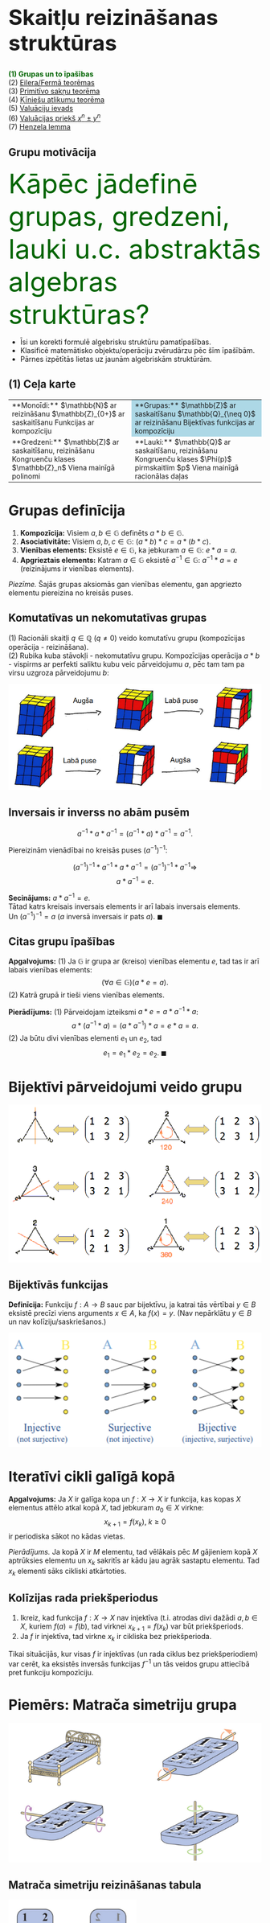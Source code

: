 # &nbsp;

<hgroup>

<h1 style="font-size:32pt">Skaitļu reizināšanas struktūras</h1>
</hgroup><hgroup>

<span style="color:darkgreen">**(1) Grupas un to īpašības**</span>  
(2) [Eilera/Fermā teorēmas](#section-1)  
(3) [Primitīvo sakņu teorēma](#section-2)  
(4) [Ķīniešu atlikumu teorēma](#section-3)  
(5) [Valuāciju ievads](#section-4)  
(6) [Valuācijas priekš $x^n \pm y^n$](#section-5)  
(7) [Henzela lemma](#section-6)

</hgroup>

## Grupu motivācija

<hgroup>

<div style="font-size:40pt; color:darkgreen">Kāpēc jādefinē grupas, gredzeni, lauki u.c. abstraktās algebras struktūras?</div>

</hgroup>

<hgroup>

* Īsi un korekti formulē algebrisku struktūru pamatīpašības.
* Klasificē matemātisko objektu/operāciju zvērudārzu pēc šīm īpašībām. 
* Pārnes izpētītās lietas uz jaunām algebriskām struktūrām.

</hgroup>

## (1) Ceļa karte

<table>
<tr>
<td style="text-align:left">
**Monoīdi:**  
$\mathbb{N}$ ar reizināšanu  
$\mathbb{Z}_{0+}$ ar saskaitīšanu  
Funkcijas ar kompozīciju
</td>
<td style="text-align:left; background-color: lightblue;">
**Grupas:**  
$\mathbb{Z}$ ar saskaitīšanu  
$\mathbb{Q}_{\neq 0}$ ar reizināšanu  
Bijektīvas funkcijas ar kompozīciju 
</td>
</tr>
<tr>
<td style="text-align:left">
**Gredzeni:**  
$\mathbb{Z}$ ar saskaitīšanu, reizināšanu  
Kongruenču klases $\mathbb{Z}_n$  
Viena mainīgā polinomi
</td>
<td style="text-align:left">
**Lauki:**  
$\mathbb{Q}$ ar saskaitīšanu, reizināšanu  
Kongruenču klases $\Phi(p)$ pirmskaitlim $p$  
Viena mainīgā racionālas daļas
</td>
</tr>
</table>


# <lo-summary/> Grupas definīcija

1. **Kompozīcija:** Visiem $a,b \in \mathbb{G}$ definēts
$a \ast b \in \mathbb{G}$.   
2. **Asociativitāte:** Visiem $a,b,c \in \mathbb{G}$: 
$(a \ast b) \ast c = a \ast (b \ast c)$.   
3. **Vienības elements:** Eksistē $e \in \mathbb{G}$, 
ka jebkuram $a \in \mathbb{G}$: $e \ast a = a$.   
4. **Apgrieztais elements:** Katram $a \in \mathbb{G}$ 
eksistē $a^{-1} \in \mathbb{G}$: 
$a^{-1} \ast a = e$ (reizinājums ir vienības elements).

*Piezīme.* Šajās grupas aksiomās gan vienības elementu, 
gan apgriezto elementu piereizina no kreisās puses.

## Komutatīvas un nekomutatīvas grupas

(1) Racionāli skaitļi $q \in \mathbb{Q}$ ($q \neq 0$) veido 
komutatīvu grupu (kompozīcijas operācija - reizināšana).  
(2) Rubika kuba stāvokļi - nekomutatīvu grupu. Kompozīcijas operācija 
$a \ast b$ - vispirms ar perfekti saliktu kubu 
veic pārveidojumu $a$, pēc tam tam pa virsu uzgroza pārveidojumu $b$:

![Rubika kubs nekomutatīvs](rubik-cube-noncommutative.png)


## Inversais ir inverss no abām pusēm

$$a^{-1} \ast a \ast a^{-1} = (a^{-1} \ast a) \ast a^{-1} = a^{-1}.$$

Piereizinām vienādībai no kreisās puses $\left( a^{-1} \right)^{-1}$: 

$$\left( a^{-1} \right)^{-1} \ast a^{-1} \ast a \ast a^{-1} = 
\left( a^{-1} \right)^{-1} \ast a^{-1} \Rightarrow$$
$$a \ast a^{-1} = e.$$

**Secinājums:** $a \ast a^{-1} = e$.  
Tātad katrs kreisais inversais
elements ir arī labais inversais elements.  
Un $\left( a^{-1} \right)^{-1} = a$ ($a$ inversā
inversais ir pats $a$). $\blacksquare$


## Citas grupu īpašības

**Apgalvojums:** (1) Ja $\mathbb{G}$ ir grupa ar (kreiso) vienības elementu $e$, 
tad tas ir arī labais vienības elements:
$$(\forall a \in \mathbb{G})(a \ast e = a).$$
(2) Katrā grupā ir tieši viens vienības elements. 

**Pierādījums:** (1) Pārveidojam izteiksmi $a \ast e = a \ast a^{-1} \ast a$:
$$a \ast (a^{-1} \ast a) = (a \ast a^{-1}) \ast a = e \ast a = a.$$
(2) Ja būtu divi vienības elementi $e_1$ un $e_2$, tad
$$e_1 = e_1 \ast e_2 = e_2.\;\blacksquare$$




# <lo-summary/> Bijektīvi pārveidojumi veido grupu

![Simetriju grupa](symmetric-group.png)

## Bijektīvās funkcijas

**Definīcija:** Funkciju $f:A \rightarrow B$ sauc par bijektīvu, ja 
katrai tās vērtībai $y \in B$ eksistē precīzi viens arguments $x \in A$, 
ka $f(x) = y$.  (Nav nepārklātu $y \in B$ un nav kolīziju/saskriešanos.)

![Bijektīvas funkcijas](bijective-functions.png)


# <lo-summary/> Iteratīvi cikli galīgā kopā

**Apgalvojums:** Ja $X$ ir galīga kopa un $f:X\rightarrow{}X$ ir 
funkcija, kas kopas $X$ elementus attēlo atkal kopā $X$, tad
jebkuram $a_0 \in X$ virkne:
$$x_{k+1} = f(x_k),\;k\geq 0$$
ir periodiska sākot no kādas vietas.

*Pierādījums.* Ja kopā $X$ ir $M$ elementu, tad vēlākais pēc $M$ gājieniem
kopā $X$ aptrūksies elementu un $x_k$ sakritīs ar kādu jau agrāk 
sastaptu elementu. Tad $x_k$ elementi sāks cikliski atkārtoties.

## Kolīzijas rada priekšperiodus

1. Ikreiz, kad funkcija $f: X \rightarrow X$ nav injektīva (t.i. 
atrodas divi dažādi $a,b \in X$, kuriem $f(a)=f(b)$, 
tad virknei $x_{k+1} = f(x_k)$ var būt priekšperiods.
2. Ja $f$ ir injektīva, tad virkne $x_k$ ir cikliska 
bez priekšperioda.


Tikai situācijās, kur visas $f$ ir injektīvas (un rada ciklus bez 
priekšperiodiem) var cerēt, ka eksistēs inversās funkcijas $f^{-1}$ 
un tās veidos grupu attiecībā pret funkciju kompozīciju. 


# <lo-summary/> Piemērs: Matrača simetriju grupa

![Matraču grupa](bed-mattress.png)

## Matrača simetriju reizināšanas tabula


![Matrača pārveidojumi](mattress-group.png)




# <lo-summary/> Aditīvā gr. kongruenču klasēm

**Definīcija:** Naturālam $m$ ar $\mathbb{Z}_m$ apzīmējam
visu skaitļa $m$ kongruenču klašu kopu: 
$$\mathbb{Z} = \{ 0,1,2,\ldots,m-1 \}.$$

Šī kopa $\mathbb{Z}_m$ ar saskaitīšanu kā kompozīcijas 
operāciju veido grupu: $(\mathbb{Z}_m)^{+}$. 


## Aditīvā cikla garums 

**Apgalvojums:** Naturāliem skaitļiem $m$ un $d$ apskatām 
"aritmētisku progresiju" ar kongruenču klasēm:
$$a_k = (a_0 + k \cdot d)\,\mbox{mod}\,m.$$ 
Tad šīs progresijas periods jeb cikla garums - mazākais $L$, kuram $a_0=a_L$
(un vispār $a_k \equiv a_{k+L}$ ir 
$$L = \frac{m}{\mbox{LKD}(a,m)}.$$ 



## Piemērs par aditīvo ciklu

<hgroup>

![Ciparnīca](clock-face.svg)

</hgroup>


<hgroup> 

**Piemērs:** Ja pulksteņa stundu rādītājam ir $m=12$ stāvokļi
un to ikreiz pagriež $9$ stundas pret pulksteņa rādītāju virzienam, tad 
pēc $\frac{12}{\mbox{LKD}(9,12)} = \frac{12}{3}=4$ soļiem 
rādītājs atgriezīsies sākumstāvoklī. 

</hgroup>



# <lo-summary/> Z6 un Z7 summas/reizinājumi

<hgroup>

![Sask. un reiz. tabulas](multiplication-tables.jpg)

</hgroup>

<hgroup>

$\mathbb{Z}_6 = \{ 0,1,2,3,4,5 \}$   
$\mathbb{Z}_7 = \{ 0,1,2,3,4,5,6 \}$   

* Abām kongruenču klašu kopām var uzzīmēt saskaitīšanas
un reizināšanas tabulas.
* $(\mathbb{Z}_6)^{+}$ un $(\mathbb{Z}_7)^{+}$
ir grupas (operācija - saskaitīšana).
* $(\mathbb{Z}_7)^{\times}$ (bez nulles) arī ir grupa.
 


</hgroup>


## Ar reizināšanu var būt priekšperiodi

<hgroup>

**Ievada piemērs:** Noteikt kongruenču klasi jeb atlikumu
$12^{1000}\;(\mbox{mod}\,20)$. 

![12 pakāpes](powers-of-12.jpg)

</hgroup>

<hgroup>

$12^n\;(\mbox{mod}\,20)$ ir:

$$\left\{
\begin{array}{ll}
1, & \mbox{ja $n=0$} \\
12, & \mbox{ja $n=4k+1$} \\
4, & \mbox{ja $n=4k+2$} \\
8, & \mbox{ja $n=4k+3$} \\
16, & \mbox{ja $n=4k+4$} 
\end{array} \right.$$

</hgroup>


## Ja kāpināmais savst.pirmsk. ar moduli

$12^{n}\;(\mbox{mod}\,20)$ analizējams 
līdzīgi kā $2^{n}\;(\mbox{mod}\,5)$

<table>
<tr>
<th>$n$</th>
<td>0</td><td>1</td><td>2</td><td>3</td><td>4</td><td>5</td>
</tr>
<tr>
<th>$12^{n}\;\mbox{mod}\,20$</th>
<td>1</td><td>12</td><td>4</td><td>8</td><td>16</td><td>12</td>
</tr>
<tr>
<th>$2^{n}\;\mbox{mod}\,5$</th>
<td>1</td><td>2</td><td>4</td><td>3</td><td>1</td><td>2</td>
</tr>
</table>


# <lo-summary/> Multiplikatīvā grupa

**Definīcija:** Ar $\Phi(n)$ apzīmēsim visus tos atlikumus no $\mathbb{Z}$, 
kas ir savstarpēji pirmskaitļi ar $n$. 

* Ja $p$ ir pirmskaitlis: $\Phi(p) = \{ 1, 2, \ldots, p-1 \}$  
(visi atlikumi, izņemot $0$).

* $\Phi(10) = \{ 1,3,7,9 \}$  
(atlikumi, kas nedalās ar $2$ vai $5$). 


## Kongruences klašu mult.grupa

**Apgalvojums:** $\Phi(n)$ ar kompozīcijas operāciju - reizināšanu 
veido grupu. 

*Kas ir jāpierāda:*  
(A) Reizināšana atlikumiem $a,b \in \Phi(n)$ ir definēta un 
arī atlikums $a\cdot{}b$ ir savst.pirmskaitlis ar $n$.  
(B) $1 \in \Phi(n)$ ir vienības elements attiecībā uz reizināšanu.  
(C) Katram atlikumam $a \in \Phi(n)$ eksistē inversais. (Pierādījumu sk. zemāk)


## Lemma par kongruenču klasēm

**Lemma:** Dots naturāls skaitlis $n$ un 
$$\Phi(n) = \{ 1, \ldots, n-1 \}$$
ir atlikumu kopa, kas ir savstarpēji pirmskaitļi ar $n$.  
Izvēlamies $a \in \Phi(n)$ un definējam jaunu atlikumu kopu:
$$a\Phi(n) = \{ ax\;\mid\;x \in \Phi(n) \} = \{ a \cdot 1, \ldots, a \cdot (n-1) \}.$$
Tad $a\Phi(n)=\Phi(n)$: kopa $a\Phi(n)$ sakrīt ar visu atlikumu kopu, kas ir
savstarpēji pirmskaitļi ar $n$. 

## Lemmas ilustrācija

![Modulārā reizināšana](modular-arithmetic.svg)

* Attēlā ir funkcijas $f(x) = 1\cdot{}x$ un $g(x)=3\cdot{}x$ no 
kopas $\Phi(10)$ uz $\Phi(10)$. 
* Abas ir bijektīvas funkcijas, abām var atrisināt vienādojumu  
$f(x)=1$.

<red>Reizinot ar konstanti $\Phi(x)$ elementus, nerodas kolīzijas!</red>

## Lemmas pierādījums

*Pierādījums.* (1) Ja $a,x \in \Phi(n)$ (abi skaitļi ir savstarpēji 
pirmskaitļi ar $n$, tad arī to reizinājums $ax \in \Phi(n)$.  
(2) Ja $ax$ un $ay$ pieder tai pašai kongruenču klasei $(\mbox{mod}\,m)$, 
tad $ax - ay=a(x-y)$ dalās ar $m$. 

$a$ un $m$ nav kopīgu dalītāju, tādēļ arī $(x-y)$ dalās ar $m$. 
Tā kā $x$ un $y$ abi ir atlikumi $(\mbox{mod}\,m)$, tad 
$x-y$. Tātad:
$$x \neq y\;\Rightarrow{}\;ax \neq ay.$$
Tātad funkcija, kas $x$ piekārto $ax$ ir *injektīva*.  $\blacksquare$

## Lemma par inverso elementu

**Lemma:** Katram atlikumam $a \in \Phi(n)$ eksistē inversais. 

*Pierādījums.* Iepriekšējā lemma apgalvoja, ka jebkuram $a \in \Phi(n)$ funkcija
$f(x) = a \cdot x$ ir injektīva (nevar būt kolīzija, kur $x_1 \neq x_2$, bet
$f(x_1) = f(x_2)$.  
Tā kā $\Phi(n)$ ir galīga kopa, tad reizināšana ir ne vien injektīva, bet arī 
sirjektīva (un bijektīva).  
Tātad eksistē tāds elements $b$, kuram $a \cdot b = 1$. $\blacksquare$






# <lo-summary/> Φ(8) un matrača simetrija

<hgroup>

![Matrača pārveidojumi](mattress-group.png)

</hgroup>
<hgroup>

![Φ(8) reizināšanas tabula](z8-multiplication-table.png)

Abas grupas ir *izomorfas* - matraču $4$ simetrijām
un $\Phi(8) = \{ 1,3,5,7 \}$ ir abpusēji viennozīmīga atbilstība
starp elementiem un to reizinājumiem.

</hgroup>



# <lo-summary/> Vilsona teorēma

**Teorēma:** Katram pirmskaitlim $p$, $(p-1)! \equiv -1\;(\mbox{mod}\,p)$. 

**Pierādījums:** Katram elementam $x \in \{ 1,\ldots,p-1 \}$ eksistē
inversais elements $x^{-1}$.  
**Vai kongruenču klase var būt pati sev inversā?**  
Ja $x = x^{-1}$, tad kongruenču klasi $x$ pareizinot
pašu ar sevi, iegūstam $1$:
$$x^2 \equiv 1\;(\mbox{mod}\,p),$$
jeb $x^2-1=(x-1)(x+1)$ dalās ar $p$. 

## Pierādījuma turpinājums

$x^2-1=(x-1)(x+1) \equiv p\;(\mbox{mod}\,p)$
ir vienīgi tad, ja $x = 1$ vai $x = p-1$. 

Vilsona teorēmā $(p-1)!$ satur visas kongruenču klases 
$x$ un $x^{-1}$ pa pāriem, izņemot $1$ un $(p-1)$.  
Tāpēc $(p-1)!$ kongruents ar $p-1$ jeb $-1$.  
$\blacksquare$


## Vilsona teorēma nepirmskaitļiem?

Aplūkojam $\Phi(n)$ reizinājumu: Reizinām visus 
tos atlikumus no $0$ līdz $n-1$, kuri ir savstarpēji 
pirmskaitļi ar $n$. 

* Ja $n=8$, tad $1 \cdot 3 \cdot 5 \cdot 7 = 105$. 
<red>$105 \equiv 1 \not\equiv -1\;(\mbox{mod}\,8$.</red>
* Ja $n=9$, tad $1 \cdot 2 \cdot 4 \cdot 5 \cdot 7 \cdot 8 = 2240$. 
<blue>$2240 \equiv -1\;(\mbox{mod}\,9)$</blue>

**Jautājums:** Kuros gadījumos reizinājums būs 
kongruents ar $-1$ pēc $n$ moduļa?












# &nbsp;

<hgroup>

<h1 style="font-size:32pt">Skaitļu reizināšanas struktūras</h1>

</hgroup>

<hgroup>

<span>(1) [Grupas un to īpašības](#section)</span>  
<span style="color:darkgreen">**(2) Eilera/Fermā teorēmas**</span>  
<span>(3) [Primitīvo sakņu teorēma](#section-2)</span>  
<span>(4) [Ķīniešu atlikumu teorēma](#section-3)</span>  
<span>(5) [Valuāciju ievads](#section-4)</span>  
<span>(6) [Valuācijas priekš $x^n \pm y^n$](#section-5)</span>  
<span>(7) [Henzela lemma](#section-6)</span>

</hgroup>


## Eilera teorēmas motivācija

<hgroup>

<div style="font-size:32pt; color:darkgreen">Kādiem mērķiem var izmantot 
Eilera/Fermā teorēmu kongruences?</div>

![Rubika ornaments](rubik-cube-ornament.png)

</hgroup>

<hgroup>

* Efektīvi kāpina lielus skaitļus pēc moduļa  
$a^b \equiv c\;(\mbox{mod}\,m),$  
ko lieto RSA (publiskās atslēgas) kriptogrāfijā.
* Uzzina, cik tālu jāvirzās vienā virzienā, lai atgrieztos sākumpunktā.
* Vizualizē kongruences klašu ciklus un ritmus.
* Uzzina periodisku decimāldaļu ($1/13$ u.c.) periodus.

</hgroup>




# <lo-summary/> Eilera teorēma

**Teorēma:** Ja $a$ un $n$ ir savstarpēji pirmskaitļi, tad  $a^{\varphi(n)} \equiv
1\;(\mbox{mod}\,n)$.  
*Piezīme.* Ar $\varphi(n)$ apzīmējam elementu skaitu kopā $\Phi(n)$ - to atlikumu 
skaitu no $\{ 0, \ldots, n-1 \}$, kas ir savstarpēji pirmskaitļi ar $n$.  
Funkciju $\varphi(n)$ sauc par *Eilera funkciju*. 

## Eilera teorēmas pierādījums (1. no 2)

*Pierādījums.* Aplūkojam visas kongruenču klases, kas ir savst. pirmskaitļi ar $n$: 
$$\Phi(n) = \{ a_1, a_2, \ldots, a_{\varphi(n)} \}.$$
Saskaņā ar lemmu arī reizinājumi ar konstantu $a$ veido šīs pašas kongruenču klases:
$$\Phi(n) = \{ aa_1, aa_2, \ldots, aa_{\varphi(n)} \}.$$

## Eilera teorēmas pierādījums (2. no 2)

Sareizinām visus $\Phi(n)$ elementus abās izteiksmēs:
$$(aa_1)(aa_2)\cdots(aa_{\varphi(n)}) \equiv a_1a_2\cdots{}a_{\varphi(n)}\;(\mbox{mod}\,n).$$

Noīsinām abas puses un iegūstam, ka $a^{\varphi(n)} \equiv 1$. $\blacksquare$  
(Ko Vilsona teorēma saka par visu $\Phi(n)$ reizinājumu, ar kuru noīsinājām?) 

# <lo-summary/> Mazā Fermā teorēma

**Teorēma:** Ja $p$ ir pirmskaitlis un $\mbox{LKD}(a, p) = 1$, 
tad $a^{p−1} \equiv 1\;(\mbox{mod}\,p)$.

*Pierādījums.* Šis ir Eilera teorēmas atsevišķs gadījums pirmskaitļiem, jo 
$\varphi(p) = p-1$. $\blacksquare$


# <lo-sample/> IMO.SHL.2017.N2

<div style="font-size: 70%">

Dots pirmskaitlis $p \geq 2$.
Eduardo and Fernando spēlē sekojošu spēli, pārmaiņus
izdarot gājienus: Katrā gājienā spēlētājs izvēlas 
indeksu $i$ no kopas 
$\{0,1,\ldots,p-1\}$, 
kuru neviens no viņiem vēl nav izvēlējies, un 
tad izvēlas elementu $a_i$ no kopas
$\{0, 1, 2, 3, 4, 5, 6, 7, 8, 9\}$. 
Spēli sāk Eduardo. Spēle beidzas tad, kad visi 
indeksi $i \in \{0,1,\ldots,p-1\}$ ir izvēlēti. 
Tad tiek izrēķināts sekojošs skaitlis: 
$$M = a_0 + 10 \cdot a_1 + \cdots + 
10^{p-1} \cdot a_{p-1} =
\sum_{j=0}^{p-1} a_j \cdot 10^j.$$
Eduardo mērķis ir padarīt skaitli $M$ dalāmu ar $p$, 
bet Fernando mērķis ir to nepieļaut.  
Pierādīt, ka Eduardo ir uzvaroša stratēģija - viņš
vienmēr var sasniegt savu mērķi.

</div>

<!--
Let $p \geq 2$ be a prime number.
Eduardo and Fernando play the following
game making moves alternately: 
in each move, the current player 
chooses an index $i$ in the set 
$\{0,1,\ldots,p-1\}$ 
that was not 
chosen before by either of the two
players and then 
chooses an element $a_i$ of the
set $\{0, 1, 2, 3, 4, 5, 6, 7, 8, 9\}$. 
Eduardo has the first move. 
The game ends after all the indices
$i \in \{0,1,\ldots,p-1\}$ have been 
hosen. Then the following number is 
computed:
$$M = a_0 + 10 \cdot a_1 + \cdots + 
10^{p-1} \cdot a_{p-1} =
\sum_{j=0}^{p-1} a_j \cdot 10^j.$$
The goal of Eduardo is to make the
number $M$ divisible by $p$, and the
goal of Fernando is to prevent this.\\
Prove that Eduardo has a winning strategy.
-->








# &nbsp;

<hgroup>

<h1 style="font-size:32pt">Skaitļu reizināšanas struktūras</h1>

</hgroup><hgroup>

<span>(1) [Grupas un to īpašības](#section)</span>  
(2) [Eilera/Fermā teorēmas](#section-1)  
<span style="color:darkgreen">**(3) Primitīvo sakņu teorēma**</span>  
(4) [Ķīniešu atlikumu teorēma](#section-3)  
(5) [Valuāciju ievads](#section-4)  
(6) [Valuācijas priekš $x^n \pm y^n$](#section-5)  
(7) [Henzela lemma](#section-6)

</hgroup>


## Primitīvo sakņu motivācija

<hgroup>

<h1 style="font-size:40pt; color: darkgreen">Kāpēc jāzina primitīvās saknes?</h1>

</hgroup>
<hgroup>

* Primitīvā sakne $g$ demonstrē, ka grupa ar $n$ elementiem ir *cikliska* - tās 
elementus var "sarakstīt aplī" $g^0, g^1, \ldots, g^{n-1}$. 
* Primitīvā sakne var kalpot par "logaritma bāzi" - katram 
grupas elementam $x \in \mathbb{G}$ tad eksistē $k$, ka
$g^k \equiv x\;(\mbox{mod}\,m)$. 


</hgroup>



# <lo-summary/> Kas ir primitīvās saknes

**Definīcija:** Skaitli $g$ sauc par primitīvo sakni pēc $(\mbox{mod}\,n)$, 
ja katram skaitlim $a$, kas ir savstarpējs pirmskaitlis, eksistē 
tāds naturāls kāpinātājs $k \in \mathbb{N}$, ka $g^k \equiv a\;(\mbox{mod}\,n)$. 


##  (mod 17) - ne visi moduļi ir prim.saknes

<hgroup>

![Root is not 2](non-primitive-root.png)

</hgroup>

<hgroup>

![Root is 3](primitive-root.png)

</hgroup>

## (mod 13) - katra atlikuma cikls

![Pakāpes atlikumiem (mod 13)](powers-mod13.png)

[Multiplikatīvas grupas (mod n)](https://en.wikipedia.org/wiki/Multiplicative_group_of_integers_modulo_n#Examples_2)



# <lo-summary/> Primitīvo sakņu teorēma

**Teorēma:** Multiplikatīvā grupa atlikumiem, kas ir savstarpēji 
pirmskaitļi ar $n$: $(\Phi(n))^{\times}$ ir cikliska tad un tikai tad, ja
$n \in \{ 2; 4\}$ vai arī $n \in \{p^k, 2p^k \}$ kādai nepāru pirmskaitļa
$p$ pakāpei $p^k$. 

*Piezīme.* Grupa ir cikliska - tas nozīmē, ka eksistē primitīvā sakne $g$, 
kuras pakāpes $g^0, g^1, g^2, \ldots$ pieņem visas vērtības šajā grupā.

## Teorēmas pierādījums

*Pierādījums:* Pieņemsim, ka $\Phi(p)$ elementu vidū lielākā iespējamā *grupas elementa kārta*
(t.i. mazākais $n$, kuram $a^n = e$) ir $n<p-1$. 
Pierādīt, ka no šejienes seko 
$$x^n \equiv 1\;(\mbox{mod}\,p)$$ 
visiem $x \not\equiv 0$ (tādu pavisam ir $p-1$). 
Tas būtu pretrunā ar 
[Lagranža polinomu kongruences teorēmu](https://en.wikipedia.org/wiki/Lagrange%27s_theorem_%28number_theory%29).  
(Pēc indukcijas: Dalot polinomu ar $(x-x_0)$, kur $x_0$ ir polinoma sakne - un pārtaisot 
visus koeficientus pēc moduļa $p$, iegūstam polinomu, kura pakāpe ir 
vismaz par $1$ mazāka, utt.)



# <lo-summary/> Mult.grupa, kas nav cikliska

<hgroup>

![Divi cikli](disjoint-loops.svg)

</hgroup>

<hgroup>

$\Phi(21)$ satur $(3-1)(7-1)=12$ elementus. 
Tos nevar apstaigāt ar viena skaitļa (primitīvās 
saknes) pakāpēm.   
Atkārtoti reizinot ar jebkuru skaitli no $\Phi(21)$ rodas 
divi vai vairāki cikli.  
Piemērā reizina ar $a = 5$.

</hgroup>


# <lo-summary/> Karmaikla skaitļi 

**Definīcija:** Karmaikla (Carmichael) skaitlis ir tāds salikts skaitlis $n$, 
kurš katram $a$, kas ir savstarpējs pirmskaitlis ar $n$ izpilda kongruenci:
$$a^{n-1} \equiv 1\;(\mbox{mod} n).$$  
Sk. [Carmichael number](https://en.wikipedia.org/wiki/Carmichael_number)

*Piemērs.* Apskatām $561 = 3 \cdot 11 \cdot 17$. Izpildās dalāmības:
$$(3-1) \mid 560,\;\;(11-1) \mid 560,\;\;(17-1) \mid 560.$$


## Kaut kas līdzīgs Fermā teorēmai

Arī Mazā Fermā teorēma sola to pašu: 
$$a^{n-1} \equiv 1\;(\mbox{mod}\,n),\;\;\mbox{kur}\;\mbox{LKD}(a,n)=1.$$
vai 
$$b^{n} \equiv b\;(\mbox{mod}\,n),\;\;\mbox{katram}\;b\in\mathbb{Z}.$$


<!--
## Principiāla atšķirība

<hgroup>

TODO: Viena ciparnīca

</hgroup>

<hgroup>

TODO: Trīs ciparnīcas

</hgroup>

## Jautājums

**Jautājums:** Vai Karmaikla skaitlis var būt pāru? 

-->

# <lo-sample/> BW.2016.5

**BW.2016.5:** Dots pirmskaitlis $p>3$, kuram $p \equiv 3\;(\mbox{mod}\,4)$. 
Dotam naturālam $n$
skaitlim $a_0$ virkni $a_0, a_1,\ldots$ definē kā 
$a_n = a_{n-1}^{2^n}$ visiem $n = 1, 2,\ldots$. 
Pierādīt, ka $a_0$ var izvēlēties
tā, ka apakšvirkne $a_N, a_{N+1}, a_{N+2},\ldots$ nav konstanta 
pēc moduļa $p$ nevienam naturālam $N$.




# <lo-sample/> IMO.SHL.2014.N4

**IMO.SHL.2014.N4:** 
Ar $n > 1$ apzīmēts kāds naturāls skaitlis. Pierādīt, ka
bezgalīgi daudzi locekļi virknei 
$(a_k)_{k \geq 1}$, kas definēta ar
$$a_k=\left\lfloor\frac{n^k}{k}\right\rfloor,$$ 
ir nepāru skaitļi.  
(Reālam skaitlim $x$, $\lfloor x\rfloor$ apzīmē 
lielāko veselo skaitli, kas nepārsniedz $x$.)


<!--
Let $n > 1$ be a given integer. Prove that 
infinitely many terms of the sequence 
$(a_k )_{k \geq 1}$, defined by 
$$a_k=\left\lfloor\frac{n^k}{k}\right\rfloor,$$ 
are odd.  
(For a real number $x$, $\lfloor x\rfloor$ denotes 
the largest integer not exceeding $x$.)
-->











# &nbsp;

<hgroup>

<h1 style="font-size:32pt">Skaitļu reizināšanas struktūras</h1>

</hgroup><hgroup>

<span>(1) [Grupas un to īpašības](#section)</span>  
(2) [Eilera/Fermā teorēmas](#section-1)  
(3) [Primitīvo sakņu teorēma](#section-2)  
<span style="color:darkgreen">**(4) Ķīniešu atlikumu teorēma**</span>   
(5) [Valuāciju ievads](#section-4)  
(6) [Valuācijas priekš $x^n \pm y^n$](#section-5)  
(7) [Henzela lemma](#section-6)

</hgroup>

## (4) Ķīniešu atlikumu teorēmas motivācija

<hgroup>

<div style="font-size:40pt; color:darkgreen">Kādēļ jāzina 
ķīniešu atlikumu teorēma</div> 

</hgroup>

<hgroup>

* Tai vietā, lai risinātu kongruences pēc salikta skaitļa $m$ moduļa, var 
tās risināt pret pirmskaitļiem (vai to pakāpēm) un rezultātus kombinēt. 
* Ķīniešu atlikumu teorēma ļauj konstruēt (parasti milzīgi lielu) 
skaitli ar speciālām īpašībām.

</hgroup>




# <lo-summary/> Ķīniešu atlikumu teorēma

**Teorēma:** Doti $m_1,\ldots,m_k$ ir naturāli skaitļi, kuri ir pa pāriem
savstarpēji pirmskaitļi un $M = m_1 \cdot \ldots \cdot m_k$ ir 
viņu reizinājums. Tad katram veselu skaitļu komplektam 
$(x_1,\ldots,x_k)$ ir tieši viena kongruenču klase
$x^{\ast}\;(\mbox{mod}\,M)$, kurai 

$$\left\{ \begin{array}{ll}
x \equiv x_1 & (\mbox{mod}\,m_1)\\
\ldots & \ldots\\
x \equiv x_k & (\mbox{mod}\,m_k)
\end{array} \right. \Leftrightarrow x \equiv x^{\ast}\,(\mbox{mod}\,M)$$


## Ķīniešu atlikumu teorēmas piemērs

<hgroup>

![Teorēmas piemērs](chinese-thm-example.png)

</hgroup>

<hgroup>

$$\left\{
\begin{array}{ll}
x \equiv 1 & (\mbox{mod}\,3)\\
x \equiv 2 & (\mbox{mod}\,5)\\
x \equiv 3 & (\mbox{mod}\,7)
\end{array} \right.$$
<red>$$\Longleftrightarrow$$</red>
$$x \equiv 52\;(\mbox{mod}\,105)$$

</hgroup>

## Piemērs (mod 35)

![Atlikumi ar 35](mod35.jpg)

Atlikumu pārim $(6;2)$ dalot attiecīgi ar $7$ un $5$ atbilst
atlikums $27$, dalot ar $35$. 


## Piemērs (mod 36)

![Atlikumi ar 36](mod36.jpg)

* Dekarta reizinājums $\mathbb{Z}_9 \times \mathbb{Z}_4$ veido $\mathbb{Z}_{36}$ 
(visu atlikumu kopumu, dalot ar $36$). 
* Dekarta reizinājums $\Phi(9) \times \Phi(4)$ veido $\Phi(36)$ (visu to atlikumu 
kopumu, kas ir savstarpēji pirmskaitļi ar $36$). 



# <lo-sample/> IMO.1989.5

**IMO.1989:** Pierādīt, ka jebkuram naturālam $n$ atradīsies
$n$ pēc kārtas sekojoši naturāli skaitļi, no kuriem neviens
nav pirmskaitļa pakāpe, ieskaitot pirmo. 


# <lo-sample/> IMO.2009.1

Dots naturāls skaitlis $n$ un $a_1, a_2, a_3, \ldots, a_k$ ($k \geq 2$) 
ir dažādi veseli skaitļi no kopas $\{1, 2, \ldots , n\}$ ka $n$ dala $a_i (a_{i+1} - 1)$
pie $i = 1, 2,\ldots,k-1$. Pierādīt, ka $n$ nedala $a_k(a_1-1)$.

# <lo-sample/> IMO.2016.4/IMO.SHL.2016.N3

Par *aromātisku* sauksim tādu naturālu skaitļu kopu, 
kas sastāv no vismaz diviem elementiem un katram no tās
elementiem ir vismaz viens kopīgs pirmreizinātājs ar 
vismaz vienu no pārējiem elementiem. Apzīmēsim 
$P(n)=n^2+n+1$. Kāda ir mazākā iespējamā naturālā skaitļa 
$b$ vērtība, pie nosacījuma, ka eksistē tāds nenegatīvs 
vesels skaitlis $a$, kuram kopa 
$$\{P(a+1),P(a+2),\ldots,P(a+b)\}$$
ir *aromātiska*?

<!--
A set of postive integers is called fragrant 
if it contains at least two elements and each 
of its elements has a prime factor in common 
with at least one of the other elements. 
Let $P(n)=n^2+n+1$. 
What is the least possible positive integer 
value of $b$ such that there exists a non-negative integer 
$a$ for which the set 
$$\{P(a+1),P(a+2),\ldots,P(a+b)\}$$ 
is fragrant?
-->







# &nbsp;

<hgroup>

<h1 style="font-size:32pt">Skaitļu reizināšanas struktūras</h1>

</hgroup><hgroup>

<span>(1) [Grupas un to īpašības](#section)</span>  
(2) [Eilera/Fermā teorēmas](#section-1)  
(3) [Primitīvo sakņu teorēma](#section-2)  
(4) [Ķīniešu atlikumu teorēma](#section-3)  
<span style="color:darkgreen">**(5) Valuāciju ievads**</span>  
(6) [Valuācijas priekš $x^n \pm y^n$](#section-5)  
(7) [Henzela lemma](#section-6)

</hgroup>


## (5) Valuāciju motivācija


<hgroup>

<div style="font-size:40pt; color:darkgreen">Kādēļ jāizmanto valuācijas?</div> 

</hgroup>

<hgroup>

* Dažreiz ar atlikumu vienkārši pēc pirmskaitļa moduļa $p$ nepietiek. 
Ir jāpamato skaitļu $a,b$ kongruence pēc $p^k$ <red>$Leftrightarrow$</red> 
$(a-b)$ dalāmība ar $p^k$. 
* Ir "kāpinātāja pacelšanas" rezultāti, kur konstrukcija soli pa solim paceļ $p^k$ 
kāpinātāju $k$. Pēc tam, kad kāpinātāji pacelti, var lietot Ķīniešu atlikumu teorēmu. 

</hgroup>



# <lo-sample/> UK.BMO1.2013.3

**UK.BMO1.2013.3:** Skaitļa decimālpieraksts satur $3^{2013}$ ciparus "3"; 
citu ciparu skaitļa pierakstā nav. Atrast augstāko skaitļa $3$ pakāpi, 
kas ir šī skaitļa dalītājs.

[BMO1 2013/2014 Solutions](https://bmos.ukmt.org.uk/solutions/bmo1-2014/)

## Skaitļa gabalu pavairošana

**Apgalvojums 1:**

1. Lai izveidotu skaitli no trim vienādiem cipariem $a$, jāreizina
$a \cdot 111$. 
2. Lai izveidotu skaitli, kas trīsreiz atkārto trīsciparu 
skaitli $\overline{abc}$, jāreizina $\overline{abc}\cdot 1001001$. 
3. Lai trīsreiz atkārtotu deviņciparu skaitli: 
$$\overline{d_1d_2\ldots{}d_9}\cdot 1000000001000000001.$$

## Indukcija

**Apgalvojums 2:** skaitli, kura pierakstā ir $3^k$ cipari "3" iegūst
reizinot skaitli $3$ ar $111$, $1001001$, $1000000001000000001$, $\ldots$.  
Formāli sakot, skaitlim $3$ piereizina $k$ virknes locekļus 
$a_1,a_2,\ldots,a_k$, kur definējam
$$a_m = 10^{2\cdot 3^m} + 10^{3^m} + 1.$$

Šo var pamatot ar indukciju. 

## Augstākā 3^n dalītāja noteikšana

1. Pirmais reizinātājs $3$ dalās ar $3^1$ (bet nedalās ar $3^2$). 
2. Katrs $a_m$ dalās ar $3^1$, bet nedalās ar $3^2=9$ (dalāmības pazīme:
skaitļa $a_m$ ciparu summa ir $3$). 
3. Piereizinot skaitlim $3$ vēl $k$ reizinātājus, kuri dalās ar $3$, bet
ne ar $9$, iegūstam skaitli, kas dalās ar $3^{2014}$ (bet ne ar
$3^{2015}$). 

# <lo-summary/> Valuācijas definīcija/īpašības

**Definīcija:** Pieņemsim, ka $p$ ir jebkurš pirmskaitlis. 
Par vesela skaitļa $a \neq 0$ $p$-adisko valuāciju sauc 
veselu nenegatīvu $k=\nu_p(a)$, ka $a$ dalās ar $p^k$, bet nedalās ar 
$p^{k+1}$. 

*Piemēri:* 

1. Skaitlim $0$ nekādas valuācijas nav definētas, tas dalās 
ar jebkura pirmskaitļa jebkuru pakāpi.
2. $\nu_3(1)=\nu_3(2)=\nu_3(4)=\ldots=0$. Skaitļi, kuri nedalās ar $p=3$ ir
ar valuāciju $0$ - lielākā pakāpe, ar ko tie dalās ir $3^0=1$. 
3. $\nu_3(3)=\nu_3(6)=1$. Skaitļi, kuri dalās ar $3=3^1$, bet 
nedalās ar $9=3^2$. 


## p-Valuāciju īpašības

* $\nu_p(ab) = \nu_p(a) + \nu_p(b).
* $\nu_p(a+b) \geq \mbox{min}(\nu_p(a),\nu_p(b)).
* $\nu_p(a+b) = \mbox{min}(\nu_p(a),\nu_p(b)), ja $\nu_p(a) \neq \nu_p(b)$. 







# &nbsp;

<hgroup>

<h1 style="font-size:32pt">Skaitļu reizināšanas struktūras</h1>

</hgroup><hgroup>

<span>(1) [Grupas un to īpašības](#section)</span>  
(2) [Eilera/Fermā teorēmas](#section-1)  
(3) [Primitīvo sakņu teorēma](#section-2)  
(4) [Ķīniešu atlikumu teorēma](#section-3)  
(5) [Valuāciju ievads](#section-4)  
<span style="color:darkgreen">**(6) Valuācijas priekš $x^n \pm y^n$**</span>  
(7) [Henzela lemma](#section-6)

</hgroup>


## (6) LTE motivācija


<hgroup>

<div style="font-size:40pt; color:darkgreen">Kādēļ jāzina LTE lemmas?</div> 

</hgroup>

<hgroup>

* Kongruencēs $a^n \equiv 1$ nosakot kāpinātāju, kas nodrošina kongruenci
($a^n - 1$ dalāmību ar $p^k$)
var lietot Eilera/Fermā teorēmas novērtējumu, bet tas parasti ir ļoti neprecīzs, 
parasti ar to vien nepietiek.
* Izteiksmes $a^n - b^n$ un $a^n + b^n$ bieži rodas, summējot ģeometriskas progresijas, 
pierakstot skaitļus ar īpatnēju/simetrisku decimālpierakstu. Šo izteiksmju valuācijas
veido raksturīgu "zāģveida funkciju": $a^n \pm b^n$ $p$-valuācija atspoguļo $n$ 
$p$-valuāciju.

</hgroup>



# <lo-summary/> Bibliogrāfija 

1. [Lifting the Exponent (intro)](https://brilliant.org/wiki/lifting-the-exponent/)
2. [Lifting the Exponent by Amir Hossein Parvardi](https://www.academia.edu/4034266/Lifting_The_Exponent_Lemma_LTE_)

Visas šīs lemmas aplūko augstāko pirmskaitļa $p$ pakāpi, ar kuru dalās $a^n - b^n$ vai $a^n + b^n$. 
To jau agrāk saucām par $p$-valuāciju.   
Uz $a$ un $b$ uzlikti daži papildu nosacījumi, bet ja tie neizpildās, tad 
$p$-valuāciju var viegli redzēt.

# <lo-summary/> Lemma, ja n nedalās ar p

**Lemma:** Pieņemsim, ka veselu skaitļu starpība $x - y$ dalās ar $p$, bet paši 
$x$, $y$ nedalās ar $p$. Un arī kāpinātājs $n$ nedalās ar $p$. Tad 
$$\nu_p(x^n - y^n) = \nu(x - y).$$

*Pierādījums:* Algebriska identitāte:  
$x^n - y^n = (x - y)(x^{n-1} + \ldots + y^{n-1})$  
Tā kā $x \equiv y\;(\mbox{mod}\,p)$, tad garās iekavas satur
$n$ saskaitāmos, kas visi kongruenti ar $x^{n-1}$, t.i. visa summa ir $nx^{n-1}$.  
Tā nedalās ar $p$, jo $n$ un $x$ nedalās ar $p$. $\blacksquare$


# <lo-summary/> Pirmā LTE teorēma

**Teorēma:** Pieņemsim, ka veselu skaitļu starpība $x - y$ dalās ar $p$, bet paši 
$x$, $y$ nedalās ar $p$. Tad 
$$\nu_p(x^n - y^n) = \nu(x - y) + \nu(n).$$

*Pierādījuma ideja:* Atkārtoti dala $x^n - y^n$ reizinātājos. Vispirms atdala to reizinātāju, kurš ar 
$p$ nedalās (var izmantot iepriekšējo lemmu).   
Pēc tam iegūst $x^{p^k} - y^{p^k}$, ko var dalīt reizinātājos atkārtoti.



# <lo-sample/> BW.2015.16

**BW.2015.16:** Ar $P(n)$ apzīmējam lielāko pirmskaitli, ar ko dalās $n$. Atrast
visus naturālos skaitļus $n \geq 2$, kam
$$P(n) + \lfloor \sqrt{n} \rfloor = P(n+1) + \lfloor \sqrt{n+1} \rfloor.$$
*Piezīme.* $\lfloor x \rfloor$ apzīmē lielāko veselo skaitli, kas nepārsniedz $x$.




# <lo-sample/> IMO.2000.5

**IMO.2000.5:** Vai eksistē naturāls skaitlis $n$, ka tam ir tieši $2000$ 
dalītāji, kas ir pirmskaitļi, un $2^n + 1$ dalās ar $n$?





# <lo-sample/> IMO.SHL.2007.N5

**IMO.SHL.2007.N5:** Atrast visas sirjektīvās funkcijas 
$f : \mathbb{N} \rightarrow \mathbb{N}$, ka
visiem $m, n \in \mathbb{N}$ un katram pirmskaitlim $p$, skaitlis
$f(m+n)$ dalās ar $p$ tad un tikai tad, ja 
$f(m)+f(n)$ dalās ar $p$.  
*Piezīme.* Funkciju sauc par sirjektīvu, ja tā pieņem visas vērtības no 
sava vērtību apgabala (šajā gadījumā $\mathbb{N}$).

[Lifting the Exponent](https://services.artofproblemsolving.com/download.php?id=YXR0YWNobWVudHMvNS8wLzgyODNhOGNhOWQ4OWM1NDk5NTY1MGQyNWVlYWNlMzE1OGYxMDM0&rn=TGlmdGluZyBUaGUgRXhwb25lbnQgLSBWZXJzaW9uIDYucGRm)









# &nbsp;


<hgroup>

<h1 style="font-size:32pt">Skaitļu reizināšanas struktūras</h1>

</hgroup><hgroup>

<span>(1) [Grupas un to īpašības](#section)</span>  
(2) [Eilera/Fermā teorēmas](#section-1)  
(3) [Primitīvo sakņu teorēma](#section-2)  
(4) [Ķīniešu atlikumu teorēma](#section-3)  
(5) [Valuāciju ievads](#section-4)  
(6) [Valuācijas priekš $x^n \pm y^n$](#section-5)  
<span style="color:darkgreen">**(7) Henzela lemma**</span>

</hgroup>


## (7) Henzela lemmas motivācija


<hgroup>

<div style="font-size:40pt; color:darkgreen">Kādēļ jāzina Henzela lemma?</div> 

</hgroup>

<hgroup>

* Polinomi ar veseliem koeficientiem (vai vismaz - veselām vērtībām) ir bieži 
protagonisti skaitļu teorijas uzdevumkos. 
* Dažreiz jāpamato nevis kongruence, kur kongruencē ietilpstošajai izteiksmei 
ir liels kāpinātājs, bet gan kongruence, kuras modulim ir liels kāpinātājs.

</hgroup>


# <lo-sample/> LT.VUMIF.2016.11_12.3

**LT.VUMIF.2016.11_12.3:** 
Noskaidrojiet, vai eksistē tāds naturāls skaitlis $n$, ka 
skaitlis $n \cdot 2^{2016} - 7$ ir
naturāla skaitļa kvadrāts.

[Vilniaus universiteto Matematikos ir informatikos fakulteto olimpiados](http://mif.vu.lt/matematikos-olimpiados/mif/)


## Kā kongruenču vienādojums

Eksistē atrisinājums $x$ kongruenču vienādojumam:
$$x^2 \equiv -7\;(\mbox{mod}\,2^{2016}).$$

Daži ir mācījušies par Ležandra un Jakobi simboliem 
(*kvadrātiskajiem atlikumiem* jeb *quadratic
residues*).

# <lo-summary/> Kāpinātāja iteratīva pacelšana

Pierādījums ar indukciju:  
**Bāze:** Ja $n=4$, tad kongruenci 
$$x^2 \equiv -7\;(\mbox{mod}\,2^{n})$$
var atrisināt. Der, teiksim, $x=\pm 3$. 


# <lo-summary/> Henzela lemma

**Lemma:** Dots, ka $p$ ir pirmskaitlis un polinomam $P(x)$ 
ir *vienkārša sakne* $x_0$ pēc $(\mbox{mod}\,p)$:
$$\left\{ \begin{array}{ll}
P(x_0) \equiv 0 & (\mbox{mod}\,p)\\
P'(x_0) \not\equiv 0 & (\mbox{mod}\,p)
\end{array} \right.$$
Tad $P(x)$ būs vienkārša
sakne arī $(\mbox{mod}\,p^k)$ katra šī pirmskaitļa pakāpei $p^k$.  
[Hensel's lemma](https://en.wikipedia.org/wiki/Hensel%27s_lemma)

## Pierādījums 

Pieņemsim, ka $P(x)$ ir polinoms ar veseliem koeficientiem, 
$m,k$ ir naturāli skaitļi, $m \leq k$. 

Ja vesels skaitlis $x_0$ apmierina 
$$P(x_0) \equiv 0\;(\mbox{mod}\,p^{k})\;\;\mbox{un}\;\; P'(x_0) \not\equiv 0\;(\mbox{mod}\,p)$$
tad eksistē vesels $x_1$, ka 
$$P(x_1) \equiv 0\;(\mbox{mod}\,p^{k+m})\;\;\mbox{un}\;\; x_0 \equiv x_1\;(\mbox{mod}\,p^{k})$$

## Konstrukcija

Šis $x_1$ ir viens vienīgs (pēc $p^{k+m}$ moduļa) un to var izteikt
$$x_1 = x_0 - P(x_0) \cdot a,$$
kur koeficientu $a$ izvēlas tā, ka
$$a \equiv \left( P'(x_0) \right)^{-1}\;(\mbox{mod}\,p^m).$$


# <lo-summary/> Ņūtona pieskaru metode

<hgroup>

![Pieskaru metode](tangent-method.jpeg)

</hgroup>


<hgroup>

Vienādojums:
$$f(x)=x^2-a = 0.$$

Pieskaru metode sakni meklē kā virknes robežu:  
$$x_{n+1} = x_n - \frac{f(x_n)}{f'(x_n)} = $$
$$ = x_n - \frac{x_n^2 - a}{2x_n}.$$


</hgroup>






# <lo-sample/> Uzdevums

Dots nekonstants polinoms $P(x)$ ar veseliem koeficientiem. 
Pierādīt, ka neeksistē $m \in \mathbb{N}$, ka $P(n)$ ir *bezkvadrātu* skaitlis katram $n > m$.  
*Piezīme.* Par bezkvadrātu (*square free*) skaitli saucam tādu, kurš nedalās ne ar viena pirmskaitļa
kvadrātu.

[ArtOfProblemSolving](https://artofproblemsolving.com/community/c6t32538f6h1829436_square_free__form)


